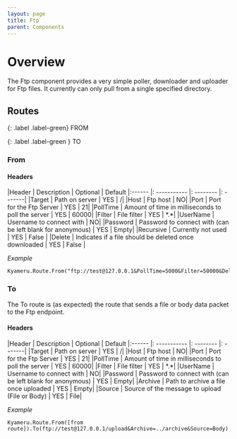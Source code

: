 ```yaml
---
layout: page
title: Ftp
parent: Components
---
```


# Overview

The Ftp component provides a very simple poller, downloader and uploader for Ftp files. It currently can only pull from a single specified directory.

## Routes

{: .label .label-green}
FROM

{: .label .label-green }
TO

### From
#### Headers

|Header | Description | Optional | Default
|:------ |: ----------- |: -------- |: -------|
|Target | Path on server | YES | /|
|Host | Ftp host | NO|
|Port | Port for the Ftp Server | YES | 21|
|PollTime | Amount of time in milliseconds to poll the server | YES | 60000|
|Filter | File filter | YES | \*.\*|
|UserName | Username to connect with | NO|
|Password | Password to connect with (can be left blank for anonymous) | YES | Empty|
|Recursive | Currently not used | YES | False |
|Delete | Indicates if a file should be deleted once downloaded | YES | False |

*Example*
```
Kyameru.Route.From("ftp://test@127.0.0.1&PollTime=5000&Filter=50000&Delete=true)
```

### To

The To route is (as expected) the route that sends a file or body data packet to the Ftp endpoint.

#### Headers

|Header | Description | Optional | Default
|:------ |: ----------- |: -------- |: -------|
|Target | Path on server | YES | /|
|Host | Ftp host | NO|
|Port | Port for the Ftp Server | YES | 21|
|PollTime | Amount of time in milliseconds to poll the server | YES | 60000|
|Filter | File filter | YES | \*.\*|
|UserName | Username to connect with | NO|
|Password | Password to connect with (can be left blank for anonymous) | YES | Empty|
|Archive | Path to archive a file once uploaded | YES | Empty|
|Source | Source of the message to upload (File or Body) | YES | File|

*Example*
```
Kyameru.Route.From([from route]).To(ftp://test@127.0.0.1/upload&Archive=../archive&Source=Body)
```
